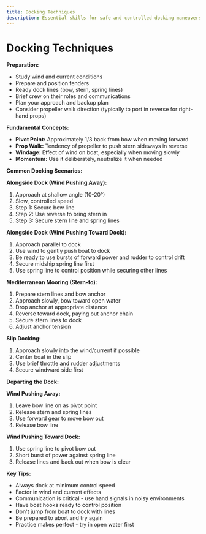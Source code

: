 ```yaml
---
title: Docking Techniques
description: Essential skills for safe and controlled docking maneuvers
---
```


# Docking Techniques

**Preparation:**
- Study wind and current conditions
- Prepare and position fenders
- Ready dock lines (bow, stern, spring lines)
- Brief crew on their roles and communications
- Plan your approach and backup plan
- Consider propeller walk direction (typically to port in reverse for right-hand props)

**Fundamental Concepts:**
- **Pivot Point:** Approximately 1/3 back from bow when moving forward
- **Prop Walk:** Tendency of propeller to push stern sideways in reverse
- **Windage:** Effect of wind on boat, especially when moving slowly
- **Momentum:** Use it deliberately, neutralize it when needed

**Common Docking Scenarios:**

**Alongside Dock (Wind Pushing Away):**
1. Approach at shallow angle (10-20°)
2. Slow, controlled speed
3. Step 1: Secure bow line
4. Step 2: Use reverse to bring stern in
5. Step 3: Secure stern line and spring lines

**Alongside Dock (Wind Pushing Toward Dock):**
1. Approach parallel to dock
2. Use wind to gently push boat to dock
3. Be ready to use bursts of forward power and rudder to control drift
4. Secure midship spring line first
5. Use spring line to control position while securing other lines

**Mediterranean Mooring (Stern-to):**
1. Prepare stern lines and bow anchor
2. Approach slowly, bow toward open water
3. Drop anchor at appropriate distance
4. Reverse toward dock, paying out anchor chain
5. Secure stern lines to dock
6. Adjust anchor tension

**Slip Docking:**
1. Approach slowly into the wind/current if possible
2. Center boat in the slip
3. Use brief throttle and rudder adjustments
4. Secure windward side first

**Departing the Dock:**

**Wind Pushing Away:**
1. Leave bow line on as pivot point
2. Release stern and spring lines
3. Use forward gear to move bow out
4. Release bow line

**Wind Pushing Toward Dock:**
1. Use spring line to pivot bow out
2. Short burst of power against spring line
3. Release lines and back out when bow is clear

**Key Tips:**
- Always dock at minimum control speed
- Factor in wind and current effects
- Communication is critical - use hand signals in noisy environments
- Have boat hooks ready to control position
- Don't jump from boat to dock with lines
- Be prepared to abort and try again
- Practice makes perfect - try in open water first 